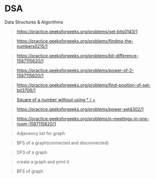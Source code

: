 # DSA
Data Structures &amp; Algorithms

> https://practice.geeksforgeeks.org/problems/set-bits0143/1

>https://practice.geeksforgeeks.org/problems/finding-the-numbers0215/1

> https://practice.geeksforgeeks.org/problems/bit-difference-1587115620/1

> https://practice.geeksforgeeks.org/problems/power-of-2-1587115620/1

> https://practice.geeksforgeeks.org/problems/find-position-of-set-bit3706/1

> [Square of a number without using * / +](https://www.geeksforgeeks.org/calculate-square-of-a-number-without-using-and-pow/#:~:text=Given%20an%20integer%20n%2C%20calculate,*%2C%20%2F%20and%20pow().&text=A%20Simple%20Solution%20is%20to%20repeatedly%20add%20n%20to%20result.)

>https://practice.geeksforgeeks.org/problems/power-set4302/1

> https://practice.geeksforgeeks.org/problems/n-meetings-in-one-room-1587115620/1

> Adjecency list for graph

> BFS of a graph(connected and disconnected)

> DFS of a graph

> create a graph and print it

> BFS of graph